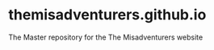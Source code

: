 themisadventurers.github.io
===========================

The Master repository for the The Misadventurers website
